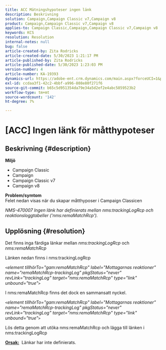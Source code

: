 ```yaml
---
title: ACC Mätningshypoteser ingen länk
description: Beskrivning
solution: Campaign,Campaign Classic v7,Campaign v8
product: Campaign,Campaign Classic v7,Campaign v8
applies-to: Campaign Classic,Campaign,Campaign Classic v7,Campaign v8
keywords: KCS
resolution: Resolution
internal-notes: null
bug: false
article-created-by: Zita Rodricks
article-created-date: 5/30/2023 1:21:17 PM
article-published-by: Zita Rodricks
article-published-date: 5/30/2023 1:23:03 PM
version-number: 4
article-number: KA-19393
dynamics-url: https://adobe-ent.crm.dynamics.com/main.aspx?forceUCI=1&pagetype=entityrecord&etn=knowledgearticle&id=17b060d9-ecfe-ed11-8f6e-6045bd0063aa
exl-id: ccdaa3f1-42c2-4bbf-a996-808e80f271f6
source-git-commit: b65c5d951354da79e34a5d2ef2e4abc5859523b2
workflow-type: tm+mt
source-wordcount: '142'
ht-degree: 7%

---
```


# [ACC] Ingen länk för måtthypoteser

## Beskrivning {#description}

<b>Miljö</b>
- Campaign Classic
- Campaign
- Campaign Classic v7
- Campaign v8

<b>Problem/symtom</b><br>Felet nedan visas när du skapar måtthyposer i Campaign Classicen

*NMS-470007 Ingen länk har definierats mellan nms:trackingLogRcp och reaktionsloggtabeller (&#39;nms:remaMatchRcp&#39;).*

## Upplösning {#resolution}


Det finns inga färdiga länkar mellan *nms:trackingLogRcp* och *nms:remaMatchRcp*

Länken nedan finns i nms:trackingLogRcp

*`<`element tillhörTo=&quot;gam:remaMatchRcp&quot; label=&quot;Mottagarnas reaktioner&quot; name=&quot;remaMatchRcp-trackingLog&quot; pkgStatus=&quot;never&quot; revLink=&quot;trackingLog&quot; target=&quot;nms:remaMatchRcp&quot; type=&quot;link&quot; unbound=&quot;true&quot;`>`*

I nms:remaMatchRcp finns det dock en sammansatt nyckel.

*`<`element tillhörTo=&quot;gam:remaMatchRcp&quot; label=&quot;Mottagarnas reaktioner&quot; name=&quot;remaMatchRcp-trackingLog&quot; pkgStatus=&quot;never&quot; revLink=&quot;trackingLog&quot; target=&quot;nms:remaMatchRcp&quot; type=&quot;link&quot; unbound=&quot;true&quot;`>`*

Lös detta genom att utöka nms:remaMatchRcp och lägga till länken i nms:trackingLogRcp



<b><u>Orsak:</u></b>  Länkar har inte definierats.
